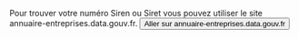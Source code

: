 Pour trouver votre numéro Siren ou Siret vous pouvez utiliser le site annuaire-entreprises.data.gouv.fr. 
<button href="https://annuaire-entreprises.data.gouv.fr/">Aller sur annuaire-entreprises.data.gouv.fr</button>
